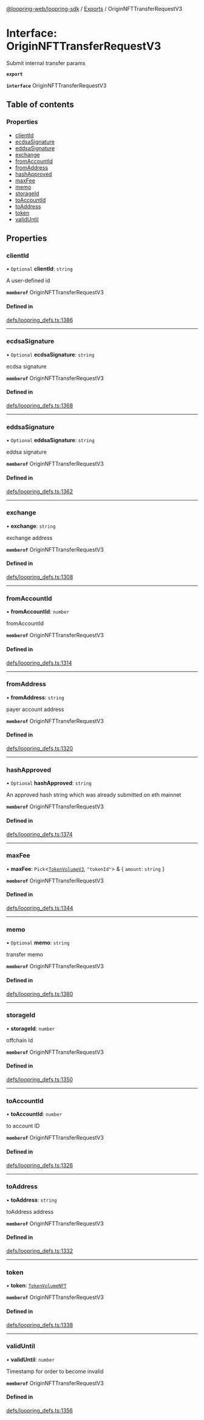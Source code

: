 [@loopring-web/loopring-sdk](../README.md) / [Exports](../modules.md) / OriginNFTTransferRequestV3

# Interface: OriginNFTTransferRequestV3

Submit internal transfer params

**`export`**

**`interface`** OriginNFTTransferRequestV3

## Table of contents

### Properties

- [clientId](OriginNFTTransferRequestV3.md#clientid)
- [ecdsaSignature](OriginNFTTransferRequestV3.md#ecdsasignature)
- [eddsaSignature](OriginNFTTransferRequestV3.md#eddsasignature)
- [exchange](OriginNFTTransferRequestV3.md#exchange)
- [fromAccountId](OriginNFTTransferRequestV3.md#fromaccountid)
- [fromAddress](OriginNFTTransferRequestV3.md#fromaddress)
- [hashApproved](OriginNFTTransferRequestV3.md#hashapproved)
- [maxFee](OriginNFTTransferRequestV3.md#maxfee)
- [memo](OriginNFTTransferRequestV3.md#memo)
- [storageId](OriginNFTTransferRequestV3.md#storageid)
- [toAccountId](OriginNFTTransferRequestV3.md#toaccountid)
- [toAddress](OriginNFTTransferRequestV3.md#toaddress)
- [token](OriginNFTTransferRequestV3.md#token)
- [validUntil](OriginNFTTransferRequestV3.md#validuntil)

## Properties

### clientId

• `Optional` **clientId**: `string`

A user-defined id

**`memberof`** OriginNFTTransferRequestV3

#### Defined in

[defs/loopring_defs.ts:1386](https://github.com/Loopring/loopring_sdk/blob/1d20f38/src/defs/loopring_defs.ts#L1386)

___

### ecdsaSignature

• `Optional` **ecdsaSignature**: `string`

ecdsa signature

**`memberof`** OriginNFTTransferRequestV3

#### Defined in

[defs/loopring_defs.ts:1368](https://github.com/Loopring/loopring_sdk/blob/1d20f38/src/defs/loopring_defs.ts#L1368)

___

### eddsaSignature

• `Optional` **eddsaSignature**: `string`

eddsa signature

**`memberof`** OriginNFTTransferRequestV3

#### Defined in

[defs/loopring_defs.ts:1362](https://github.com/Loopring/loopring_sdk/blob/1d20f38/src/defs/loopring_defs.ts#L1362)

___

### exchange

• **exchange**: `string`

exchange address

**`memberof`** OriginNFTTransferRequestV3

#### Defined in

[defs/loopring_defs.ts:1308](https://github.com/Loopring/loopring_sdk/blob/1d20f38/src/defs/loopring_defs.ts#L1308)

___

### fromAccountId

• **fromAccountId**: `number`

fromAccountId

**`memberof`** OriginNFTTransferRequestV3

#### Defined in

[defs/loopring_defs.ts:1314](https://github.com/Loopring/loopring_sdk/blob/1d20f38/src/defs/loopring_defs.ts#L1314)

___

### fromAddress

• **fromAddress**: `string`

payer account address

**`memberof`** OriginNFTTransferRequestV3

#### Defined in

[defs/loopring_defs.ts:1320](https://github.com/Loopring/loopring_sdk/blob/1d20f38/src/defs/loopring_defs.ts#L1320)

___

### hashApproved

• `Optional` **hashApproved**: `string`

An approved hash string which was already submitted on eth mainnet

**`memberof`** OriginNFTTransferRequestV3

#### Defined in

[defs/loopring_defs.ts:1374](https://github.com/Loopring/loopring_sdk/blob/1d20f38/src/defs/loopring_defs.ts#L1374)

___

### maxFee

• **maxFee**: `Pick`<[`TokenVolumeV3`](TokenVolumeV3.md), ``"tokenId"``\> & { `amount`: `string`  }

**`memberof`** OriginNFTTransferRequestV3

#### Defined in

[defs/loopring_defs.ts:1344](https://github.com/Loopring/loopring_sdk/blob/1d20f38/src/defs/loopring_defs.ts#L1344)

___

### memo

• `Optional` **memo**: `string`

transfer memo

**`memberof`** OriginNFTTransferRequestV3

#### Defined in

[defs/loopring_defs.ts:1380](https://github.com/Loopring/loopring_sdk/blob/1d20f38/src/defs/loopring_defs.ts#L1380)

___

### storageId

• **storageId**: `number`

offchain Id

**`memberof`** OriginNFTTransferRequestV3

#### Defined in

[defs/loopring_defs.ts:1350](https://github.com/Loopring/loopring_sdk/blob/1d20f38/src/defs/loopring_defs.ts#L1350)

___

### toAccountId

• **toAccountId**: `number`

to account ID

**`memberof`** OriginNFTTransferRequestV3

#### Defined in

[defs/loopring_defs.ts:1326](https://github.com/Loopring/loopring_sdk/blob/1d20f38/src/defs/loopring_defs.ts#L1326)

___

### toAddress

• **toAddress**: `string`

toAddress address

**`memberof`** OriginNFTTransferRequestV3

#### Defined in

[defs/loopring_defs.ts:1332](https://github.com/Loopring/loopring_sdk/blob/1d20f38/src/defs/loopring_defs.ts#L1332)

___

### token

• **token**: [`TokenVolumeNFT`](TokenVolumeNFT.md)

**`memberof`** OriginNFTTransferRequestV3

#### Defined in

[defs/loopring_defs.ts:1338](https://github.com/Loopring/loopring_sdk/blob/1d20f38/src/defs/loopring_defs.ts#L1338)

___

### validUntil

• **validUntil**: `number`

Timestamp for order to become invalid

**`memberof`** OriginNFTTransferRequestV3

#### Defined in

[defs/loopring_defs.ts:1356](https://github.com/Loopring/loopring_sdk/blob/1d20f38/src/defs/loopring_defs.ts#L1356)
